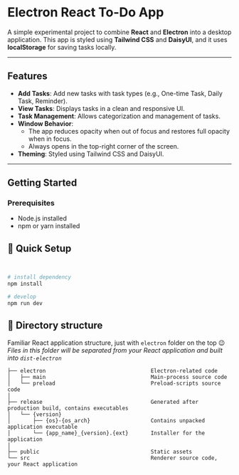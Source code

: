 # Electron React To-Do App

A simple experimental project to combine **React** and **Electron** into a desktop application. This app is styled using **Tailwind CSS** and **DaisyUI**, and it uses **localStorage** for saving tasks locally.

---

## Features

- **Add Tasks**: Add new tasks with task types (e.g., One-time Task, Daily Task, Reminder).
- **View Tasks**: Displays tasks in a clean and responsive UI.
- **Task Management**: Allows categorization and management of tasks.
- **Window Behavior**: 
  - The app reduces opacity when out of focus and restores full opacity when in focus.
  - Always opens in the top-right corner of the screen.
- **Theming**: Styled using Tailwind CSS and DaisyUI.

---

## Getting Started

### Prerequisites
- Node.js installed
- npm or yarn installed


## 🛫 Quick Setup

```sh


# install dependency
npm install

# develop
npm run dev
```



## 📂 Directory structure

Familiar React application structure, just with `electron` folder on the top :wink:  
*Files in this folder will be separated from your React application and built into `dist-electron`*  

```tree
├── electron                                 Electron-related code
│   ├── main                                 Main-process source code
│   └── preload                              Preload-scripts source code
│
├── release                                  Generated after production build, contains executables
│   └── {version}
│       ├── {os}-{os_arch}                   Contains unpacked application executable
│       └── {app_name}_{version}.{ext}       Installer for the application
│
├── public                                   Static assets
└── src                                      Renderer source code, your React application
```

<!--
## 🚨 Be aware

This template integrates Node.js API to the renderer process by default. If you want to follow **Electron Security Concerns** you might want to disable this feature. You will have to expose needed API by yourself.  

To get started, remove the option as shown below. This will [modify the Vite configuration and disable this feature](https://github.com/electron-vite/vite-plugin-electron-renderer#config-presets-opinionated).

```diff
# vite.config.ts

export default {
  plugins: [
    ...
-   // Use Node.js API in the Renderer-process
-   renderer({
-     nodeIntegration: true,
-   }),
    ...
  ],
}
```
-->

